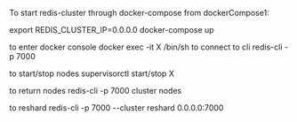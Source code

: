 To start redis-cluster through docker-compose from dockerCompose1:

export REDIS_CLUSTER_IP=0.0.0.0
docker-compose up

to enter docker console
docker exec -it X /bin/sh
to connect to cli
redis-cli -p 7000

to start/stop nodes
supervisorctl start/stop X

to return nodes
redis-cli -p 7000 cluster nodes

to reshard
redis-cli -p 7000 --cluster reshard 0.0.0.0:7000